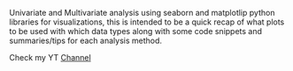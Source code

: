 Univariate and Multivariate analysis using seaborn and matplotlip python libraries for visualizations, this is intended to be a quick recap of what plots to be used with which data types along with some code snippets and summaries/tips for each analysis method.

Check my YT [Channel](https://www.youtube.com/channel/UCznO0Q8DWgA0CCryOp1XJIg)
